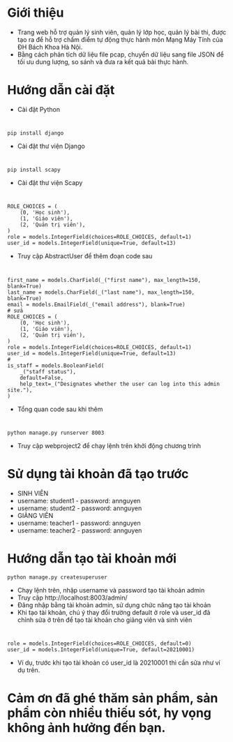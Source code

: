 # Giới thiệu
- Trang web hỗ trợ quản lý sinh viên, quản lý lớp học, quản lý bài thi, được tạo ra để hỗ trợ chấm điểm tự động thực hành môn Mạng Máy Tính của ĐH Bách Khoa Hà Nội.
- Bằng cách phân tích dữ liệu file pcap, chuyển dữ liệu sang file JSON để tối ưu dung lượng, so sánh và đưa ra kết quả bài thực hành.
# Hướng dẫn cài đặt
- Cài đặt Python
#
    pip install django
- Cài đặt thư viện Django
#
    pip install scapy
- Cài đặt thư viện Scapy
#
    ROLE_CHOICES = (
        (0, 'Học sinh'),
        (1, 'Giáo viên'),
        (2, 'Quản trị viên'),
    )
    role = models.IntegerField(choices=ROLE_CHOICES, default=1)
    user_id = models.IntegerField(unique=True, default=13)
- Truy cập AbstractUser để thêm đoạn code sau
#
    first_name = models.CharField(_("first name"), max_length=150, blank=True)
    last_name = models.CharField(_("last name"), max_length=150, blank=True)
    email = models.EmailField(_("email address"), blank=True)
    # sửa
    ROLE_CHOICES = (
        (0, 'Học sinh'),
        (1, 'Giáo viên'),
        (2, 'Quản trị viên'),
    )
    role = models.IntegerField(choices=ROLE_CHOICES, default=1)
    user_id = models.IntegerField(unique=True, default=13)
    # 
    is_staff = models.BooleanField(
        _("staff status"),
        default=False,
        help_text=_("Designates whether the user can log into this admin site."),
    )
- Tổng quan code sau khi thêm
#
    python manage.py runserver 8003
- Truy cập webproject2 để chạy lệnh trên khởi động chương trình
# Sử dụng tài khoản đã tạo trước
- SINH VIÊN
- username: student1 - password: annguyen
- username: student2 - password: annguyen
- GIẢNG VIÊN
- username: teacher1 - password: annguyen
- username: teacher2 - password: annguyen
# Hướng dẫn tạo tài khoản mới
    python manage.py createsuperuser
- Chạy lệnh trên, nhập username và password tạo tài khoản admin
- Truy cập http://localhost:8003/admin/
- Đăng nhập bằng tài khoản admin, sử dụng chức năng tạo tài khoản
- Khi tạo tài khoản, chú ý thay đổi trường default ở role và user_id đã chỉnh sửa ở trên để tạo tài khoản cho giảng viên và sinh viên
#
    role = models.IntegerField(choices=ROLE_CHOICES, default=0)
    user_id = models.IntegerField(unique=True, default=20210001)
- Ví dụ, trước khi tạo tài khoản có user_id là 20210001 thì cần sửa như ví dụ trên.
# Cảm ơn đã ghé thăm sản phẩm, sản phẩm còn nhiều thiếu sót, hy vọng không ảnh hưởng đến bạn. 
